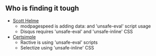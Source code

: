 ## Who is finding it tough

- [Scott Helme](https://scotthelme.co.uk/)
  - modpagespeed is adding data: and 'unsafe-eval' script usage
  - Disqus requires 'unsafe-eval' and 'unsafe-inline' CSS
- [Certsimple](https://certsimple.com)
  - Ractive is using 'unsafe-eval' scripts
  - Selectize using 'unsafe-inline' CSS
